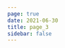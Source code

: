 ```yaml
---
page: true
date: 2021-06-30
title: page_3
sidebar: false
---
```

<script setup>
import Page from "./.vitepress/theme/components/Page.vue";
import { useData } from "vitepress";
const { theme } = useData();
const pageSize = theme.value.pageSize;
const posts = theme.value.posts.slice(4,6)
</script>
<Page :posts="posts" :pageCurrent="3" :pagesNum="4" />